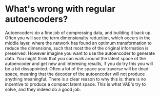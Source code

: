 # What's wrong with regular autoencoders?
Autoencoders do a fine job of compressing data, and building it back up. Often you will see the term dimensionalty reduction, which occurs in the middle layer, where the network has found an optimum transformation to reduce the dimensions, such that most the of the original information is preserved. However imagine you want to use the autoencoder to generate data. You might think that you can walk around the latent space of the autoencoder and get new and interesing results, if you do try this you will be a bit dissapointed. Often a lot of the space you traverse will be dead space, meaning that the decoder of the autoencoder will not produce anything meaningful. There is a clear reason to why this is: there is no incentive to produce a compact latent space. This is what VAE's try to solve, and they indeed do a good job. 

